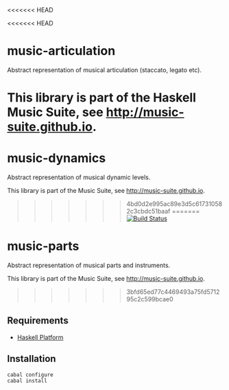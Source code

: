 <<<<<<< HEAD

<<<<<<< HEAD
# music-articulation

Abstract representation of musical articulation (staccato, legato etc).

This library is part of the Haskell Music Suite, see <http://music-suite.github.io>.
=======
# music-dynamics

Abstract representation of musical dynamic levels.

This library is part of the Music Suite, see <http://music-suite.github.io>.
>>>>>>> 4bd0d2e995ac89e3d5c617310582c3cbdc51baaf
=======
[![Build Status](https://travis-ci.org/music-suite/music-parts.png)](https://travis-ci.org/music-suite/music-parts)

# music-parts

Abstract representation of musical parts and instruments.

This library is part of the Music Suite, see <http://music-suite.github.io>.
>>>>>>> 3bfd65ed77c4469493a75fd571295c2c599bcae0

## Requirements

* [Haskell Platform](http://www.haskell.org/platform)

## Installation

    cabal configure
    cabal install
